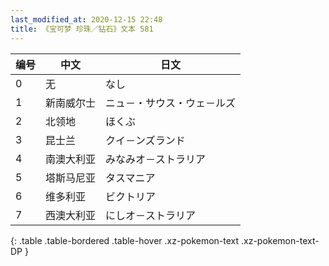 ```yaml
---
last_modified_at: 2020-12-15 22:48
title: 《宝可梦 珍珠／钻石》文本 581
---
```

| 编号 | 中文 | 日文 |
| ---- | ---- | ---- |
| 0 | 无 | なし |
| 1 | 新南威尔士 | ニュ－・サウス・ウェ－ルズ |
| 2 | 北领地 | ほくぶ |
| 3 | 昆士兰 | クイ－ンズランド |
| 4 | 南澳大利亚 | みなみオ－ストラリア |
| 5 | 塔斯马尼亚 | タスマニア |
| 6 | 维多利亚 | ビクトリア |
| 7 | 西澳大利亚 | にしオ－ストラリア |
{: .table .table-bordered .table-hover .xz-pokemon-text .xz-pokemon-text-DP }